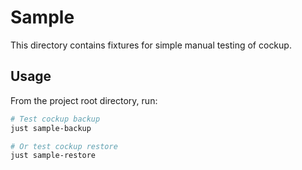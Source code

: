 # Sample

This directory contains fixtures for simple manual testing of cockup.

## Usage

From the project root directory, run:

```bash
# Test cockup backup
just sample-backup

# Or test cockup restore
just sample-restore
```
